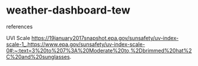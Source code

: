 # weather-dashboard-tew


references 

UVI Scale
https://19january2017snapshot.epa.gov/sunsafety/uv-index-scale-1_.https://www.epa.gov/sunsafety/uv-index-scale-0#:~:text=3%20to%207%3A%20Moderate%20to,%2Dbrimmed%20hat%2C%20and%20sunglasses.